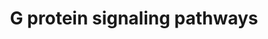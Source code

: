 ---
annotations:
- type: Pathway Ontology
  value: G protein mediated signaling pathway
authors:
- Nsalomonis
- MaintBot
- BruceConklin
- C.Redfern
- Thomas
- Christine Chichester
- Mkutmon
- Eweitz
description: 'G proteins, short for guanine nucleotide-binding proteins, are a family
  of proteins involved in second messenger cascades. G proteins are so called because
  they function as "molecular switches". They alternate from ''inactive'' guanosine
  diphosphate (GDP) to ''active'' guanosine triphosphate (GTP), which is a binding
  state, and which proceeds to regulate downstream cell processes.  Source: [[wikipedia:G_protein|Wikipedia]]'
last-edited: 2021-05-23
organisms:
- Mus musculus
redirect_from:
- /index.php/Pathway:WP232
- /instance/WP232
schema-jsonld:
- '@context': https://schema.org/
  '@id': https://wikipathways.github.io/pathways/WP232.html
  '@type': Dataset
  creator:
    '@type': Organization
    name: WikiPathways
  description: 'G proteins, short for guanine nucleotide-binding proteins, are a family
    of proteins involved in second messenger cascades. G proteins are so called because
    they function as "molecular switches". They alternate from ''inactive'' guanosine
    diphosphate (GDP) to ''active'' guanosine triphosphate (GTP), which is a binding
    state, and which proceeds to regulate downstream cell processes.  Source: [[wikipedia:G_protein|Wikipedia]]'
  keywords:
  - Rras
  - Pde1a
  - Gna15
  - Akap7
  - Gna12
  - Adcy6
  - Akap13
  - Adcy3
  - Akap12
  - Pde4a
  - Akap10
  - Prkcc
  - Pde4b
  - Gngt2
  - Itpr1
  - Gna11
  - Prkd3
  - Adcy7
  - Akap9
  - Gng8
  - Gng5
  - Ca2+
  - Pde7a
  - Akap11
  - Gna13
  - Pde4d
  - Gng11
  - Kcnj3
  - Kras
  - Pde1c
  - Gng10
  - Gnb1
  - Gng12
  - Gng7
  - Rhoa
  - Adcy8
  - Akap6
  - Hras1
  - Prkaca
  - Gnaz
  - Akap2
  - Prkcb
  - PRKACG
  - Prkch
  - Ppp3ca
  - Nras
  - Prkar1b
  - Gna14
  - Prkcq
  - Prkci
  - Prkar1a
  - Adcy9
  - Gnal
  - Prkacb
  - Adcy1
  - Gnb5
  - Gnai1
  - Pde4c
  - Prkcd
  - Pde7b
  - Calm1
  - Gnao1
  - Adcy5
  - Gnai2
  - Gnb3
  - Gnb2
  - cAMP
  - Pde1b
  - IP3
  - Gngt1
  - Ppp3cc
  - Gng13
  - Slc9a1
  - Adcy2
  - Akap5
  - Prkar2a
  - Gnaq
  - Gng4
  - Gnas
  - Akap4
  - Prkar2b
  - Prkd1
  - Akap1
  - Akap3
  - Gnai3
  - Prkce
  - Prkca
  - Pde8b
  - Gng3
  - Adcy4
  - Pde8a
  - DAG
  - Plcb3
  - Akap8
  - Arhgef1
  - Prkcz
  license: CC0
  name: G protein signaling pathways
seo: CreativeWork
title: G protein signaling pathways
wpid: WP232
---